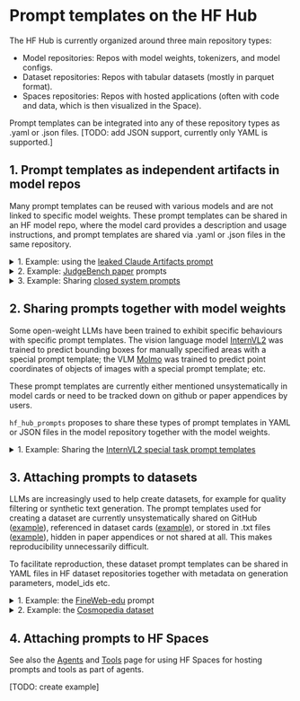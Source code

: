 
# Prompt templates on the HF Hub

The HF Hub is currently organized around three main repository types:

- Model repositories: Repos with model weights, tokenizers, and model configs.
- Dataset repositories: Repos with tabular datasets (mostly in parquet format). 
- Spaces repositories: Repos with hosted applications (often with code and data, which is then visualized in the Space).

Prompt templates can be integrated into any of these repository types as .yaml or .json files. [TODO: add JSON support, currently only YAML is supported.]



## 1. Prompt templates as independent artifacts in model repos
Many prompt templates can be reused with various models and are not linked to specific model weights. These prompt templates can be shared in an HF model repo, where the model card provides a description and usage instructions, and prompt templates are shared via .yaml or .json files in the same repository.


<details>
  <summary>1. Example: using the <a href="https://gist.github.com/dedlim/6bf6d81f77c19e20cd40594aa09e3ecd">leaked Claude Artifacts prompt</a></summary>

#### List all prompt templates stored in a HF model repo
This [example HF repository](https://huggingface.co/MoritzLaurer/closed_system_prompts) 
contains leaked or released prompts from Anthropic and OpenAI. 

```python
from hf_hub_prompts import list_prompt_templates
list_prompt_templates(repo_id="MoritzLaurer/closed_system_prompts")
# ['claude-3-5-artifacts-leak-210624.yaml', 'claude-3-5-sonnet-text-090924.yaml', 'claude-3-5-sonnet-text-image-090924.yaml', 'openai-metaprompt-audio.yaml', 'openai-metaprompt-text.yaml']
```

#### Download a specific prompt template
Here, we download the leaked prompt for Claude-3.5 Sonnet for creating Artifacts. 

```python
from hf_hub_prompts import PromptTemplateLoader
prompt_template = PromptTemplateLoader.from_hub(
    repo_id="MoritzLaurer/closed_system_prompts",
    filename="claude-3-5-artifacts-leak-210624.yaml"
)

print(prompt_template)
# ChatPromptTemplate(template=[{'role': 'system', 'content': '<artifacts_info> The assistant can create and reference artifacts during conversations. Artifacts are ... Claude is now being connected with a human.'}, {'role': 'user', 'content': '{user_message}'}], template_variables=['current_date', 'user_message'], metadata=[{'source': 'https://gist.github.com/dedlim/6bf6d81f77c19e20cd40594aa09e3ecd'}])
```

Prompt templates are downloaded as either `ChatPromptTemplate` or `TextPromptTemplate` classes. This class makes it easy to populate a prompt template and convert it into a format that's compatible with different LLM clients. The type is automatically determined based on whether the YAML contains a simple string (TextPromptTemplate) or a list of dictionaries following the OpenAI messages format (ChatPromptTemplate).

#### Populate and use the prompt template
With the `create_messages` method, we can then populate the prompt template for a specific use-case.

```python
# Check which variables the prompt template requires
print(prompt_template.template_variables)
# ['current_date', 'user_message']

user_message = "Create a simple calculator web application"
messages_anthropic = prompt_template.create_messages(
    user_message=user_message, 
    current_date="Monday 21st October 2024", 
    client="anthropic"
)
```

The output is a list or a dictionary in the format expected by the specified LLM client. For example, OpenAI expects a list of message dictionaries, while Anthropic expects a dictionary with "system" and "messages" keys.

```python
#!pip install anthropic
from anthropic import Anthropic
client_anthropic = Anthropic()

response = client_anthropic.messages.create(
    model="claude-3-5-sonnet-20240620",
    system=messages_anthropic["system"],
    messages=messages_anthropic["messages"],
    max_tokens=4096,
)
```

</details>


<details>
  <summary>2. Example: <a href="https://arxiv.org/pdf/2410.12784">JudgeBench paper</a> prompts</summary>
The paper "JudgeBench: A Benchmark for Evaluating LLM-Based Judges" (<a href="https://arxiv.org/pdf/2410.12784">paper</a>) collects several prompts for using LLMs to evaluate unstructured LLM outputs. After copying them into a <a href="https://huggingface.co/MoritzLaurer/judgebench-prompts">HF Hub model repo</a> in the standardized YAML format, they can be directly loaded and populated.

```python
from hf_hub_prompts import PromptTemplateLoader
prompt_template = PromptTemplateLoader.from_hub(
  repo_id="MoritzLaurer/judgebench-prompts", 
  filename="vanilla-prompt.yaml"
)

```
</details>


<details>
  <summary>3. Example: Sharing <a href="https://huggingface.co/MoritzLaurer/closed_system_prompts">closed system prompts</a></summary>
The community has extracted system prompts from closed API providers like OpenAI or Anthropic and these prompts are unsystematically shared via GitHub, Reddit etc. (e.g. <a href="https://gist.github.com/dedlim/6bf6d81f77c19e20cd40594aa09e3ecd">Anthropic Artifacts prompt</a>). Some API providers have also started sharing their system prompts on their websites in non-standardized HTML (<a href="https://docs.anthropic.com/en/release-notes/system-prompts#sept-9th-2024">Anthropic</a>, <a href="https://platform.openai.com/docs/guides/prompt-generation">OpenAI</a>). To simplify to use of these prompts, they can be shared in a <a href="https://huggingface.co/MoritzLaurer/closed_system_prompts">HF Hub model repo</a> as standardized YAML files.  


```python
from hf_hub_prompts import list_prompt_templates, PromptTemplateLoader
list_prompt_templates(repo_id="MoritzLaurer/closed_system_prompts")
# out: ['claude-3-5-artifacts-leak-210624.yaml', 'claude-3-5-sonnet-text-090924.yaml', 'claude-3-5-sonnet-text-image-090924.yaml', 'openai-metaprompt-audio.yaml', 'openai-metaprompt-text.yaml']

prompt_template = PromptTemplateLoader.from_hub(
  repo_id="MoritzLaurer/closed_system_prompts", 
  filename="openai-metaprompt-text.yaml"
)
```
</details>



## 2. Sharing prompts together with model weights
Some open-weight LLMs have been trained to exhibit specific behaviours with specific prompt templates.
The vision language model [InternVL2](https://huggingface.co/collections/OpenGVLab/internvl-20-667d3961ab5eb12c7ed1463e) was trained to predict bounding boxes for manually specified areas with a special prompt template; 
the VLM [Molmo](https://huggingface.co/collections/allenai/molmo-66f379e6fe3b8ef090a8ca19) was trained to predict point coordinates of objects of images with a special prompt template; etc.

These prompt templates are currently either mentioned unsystematically in model cards or need to be tracked down on github or paper appendices by users. 

`hf_hub_prompts` proposes to share these types of prompt templates in YAML or JSON files in the model repository together with the model weights. 

<details>
  <summary>1. Example: Sharing the <a href="https://huggingface.co/MoritzLaurer/open_models_special_prompts">InternVL2 special task prompt templates</a></summary>

```python
# download image prompt template
from hf_hub_prompts import PromptTemplateLoader
prompt_template = PromptTemplateLoader.from_hub(
  repo_id="MoritzLaurer/open_models_special_prompts", 
  filename="internvl2-bbox-prompt.yaml"
)

# populate prompt
image_url = "https://unsplash.com/photos/ZVw3HmHRhv0/download?ixid=M3wxMjA3fDB8MXxhbGx8NHx8fHx8fDJ8fDE3MjQ1NjAzNjl8&force=true&w=1920"
region_to_detect = "the bird"
messages = prompt_template.create_messages(image_url=image_url, region_to_detect=region_to_detect, client="openai")

print(messages)
#[{'role': 'user',
#  'content': [{'type': 'image_url',
#    'image_url': {'url': 'https://unsplash.com/photos/ZVw3HmHRhv0/download?ixid=M3wxMjA3fDB8MXxhbGx8NHx8fHx8fDJ8fDE3MjQ1NjAzNjl8&force=true&w=1920'}},
#   {'type': 'text',
#    'text': 'Please provide the bounding box coordinate of the region this sentence describes: <ref>the bird</ref>'}]}]
```

This populated prompt can then directly be used in a vLLM container, e.g. hosted on HF Inference Endpoints, using the OpenAI messages format and client.

```py
from openai import OpenAI
import os

ENDPOINT_URL = "https://tkuaxiztuv9pl4po.us-east-1.aws.endpoints.huggingface.cloud" + "/v1/" 

# initialize the OpenAI client but point it to an endpoint running vLLM or TGI
client = OpenAI(
    base_url=ENDPOINT_URL, 
    api_key=os.getenv("HF_TOKEN")
)

response = client.chat.completions.create(
    model="/repository", # with vLLM deployed on HF endpoint, this needs to be /repository since there are the model artifacts stored
    messages=messages,
)

response.choices[0].message.content
# out: 'the bird[[54, 402, 515, 933]]'
```
</details>



## 3. Attaching prompts to datasets
LLMs are increasingly used to help create datasets, for example for quality filtering or synthetic text generation.
The prompt templates used for creating a dataset are currently unsystematically shared on GitHub ([example](https://github.com/huggingface/cosmopedia/tree/main/prompts)), 
referenced in dataset cards ([example](https://huggingface.co/datasets/HuggingFaceFW/fineweb-edu#annotation)), or stored in .txt files ([example](https://huggingface.co/HuggingFaceFW/fineweb-edu-classifier/blob/main/utils/prompt.txt)), 
hidden in paper appendices or not shared at all. 
This makes reproducibility unnecessarily difficult.

To facilitate reproduction, these dataset prompt templates can be shared in YAML files in HF dataset repositories together with metadata on generation parameters, model_ids etc. 


<details>
  <summary>1. Example: the <a href="https://huggingface.co/datasets/HuggingFaceFW/fineweb-edu">FineWeb-edu</a> prompt</summary>
The FineWeb-Edu dataset was created by prompting `Meta-Llama-3-70B-Instruct` to score the educational value of web texts.
The authors <a href="https://huggingface.co/datasets/HuggingFaceFW/fineweb-edu#annotation">provide the prompt template</a> in a <a href="https://huggingface.co/HuggingFaceFW/fineweb-edu-classifier/blob/main/utils/prompt.txt">.txt</a> file.

When provided in a YAML/JSON file in the dataset repo, the prompt template can easily be loaded and supplemented with metadata like the model_id or generation parameters for easy reproducibility. 
See this <a href="https://huggingface.co/datasets/MoritzLaurer/dataset_prompts">example dataset repository</a>


```python
from hf_hub_prompts import PromptTemplateLoader
import torch
from transformers import pipeline

prompt_template = PromptTemplateLoader.from_hub(
  repo_id="MoritzLaurer/dataset_prompts", 
  filename="fineweb-edu-prompt.yaml", 
  repo_type="dataset"
)

# populate the prompt
text_to_score = "The quick brown fox jumps over the lazy dog"
messages = prompt_template.create_messages(text_to_score=text_to_score)

# test prompt with local llama
model_id = "meta-llama/Llama-3.2-1B-Instruct"  # prompt was original created for meta-llama/Meta-Llama-3-70B-Instruct

pipe = pipeline(
    "text-generation",
    model=model_id,
    torch_dtype=torch.bfloat16,
    device_map="auto",
)

outputs = pipe(
    messages,
    max_new_tokens=512,
)

print(outputs[0]["generated_text"][-1])
```

</details>


<details>
  <summary>2. Example: the <a href="https://huggingface.co/collections/HuggingFaceTB/cosmopedia-65d4e44c693d9451ce4344d6">Cosmopedia dataset</a></summary>
Cosmopedia is a dataset of synthetic textbooks, blogposts, stories, posts and WikiHow articles generated by Mixtral-8x7B-Instruct-v0.1.
The dataset shares it's prompt templates on <a href="https://github.com/huggingface/cosmopedia/tree/main/prompts">GitHub</a>
with a <a href="https://github.com/huggingface/cosmopedia/blob/main/prompts/auto_math_text/build_science_prompts.py">custom build logic</a>.
The prompts are not available in the <a href="https://huggingface.co/datasets/HuggingFaceTB/cosmopedia/tree/main">HF dataset repo</a>

The prompts could be directly added to the dataset repository in the standardized YAML/JSON format. 

</details>



## 4. Attaching prompts to HF Spaces

See also the [Agents](agents.md) and [Tools](standard_tool_format.md) page for using HF Spaces for hosting prompts and tools as part of agents.

[TODO: create example]



